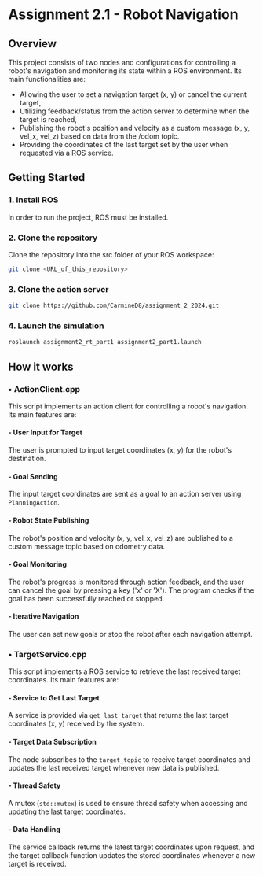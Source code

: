# Assignment 2.1 - Robot Navigation

## **Overview**

This project consists of two nodes and configurations for controlling a robot's navigation and monitoring its state within a ROS environment. Its main functionalities are:
- Allowing the user to set a navigation target (x, y) or cancel the current target,
- Utilizing feedback/status from the action server to determine when the target is reached,
- Publishing the robot's position and velocity as a custom message (x, y, vel_x, vel_z) based on data from the /odom topic.
- Providing the coordinates of the last target set by the user when requested via a ROS service.



## **Getting Started**

### 1. Install ROS
In order to run the project, ROS must be installed.

### 2. Clone the repository 
Clone the repository into the src folder of your ROS workspace:

```bash
git clone <URL_of_this_repository>
```

### 3. Clone the action server 

```bash
git clone https://github.com/CarmineD8/assignment_2_2024.git
```
### 4. Launch the simulation
```bash
roslaunch assignment2_rt_part1 assignment2_part1.launch 
```

## How it works

### • ActionClient.cpp
This script implements an action client for controlling a robot's navigation. Its main features are:

#### - User Input for Target
The user is prompted to input target coordinates (x, y) for the robot's destination.
#### - Goal Sending
The input target coordinates are sent as a goal to an action server using `PlanningAction`.
#### - Robot State Publishing
The robot's position and velocity (x, y, vel_x, vel_z) are published to a custom message topic based on odometry data.
#### - Goal Monitoring
The robot's progress is monitored through action feedback, and the user can cancel the goal by pressing a key ('x' or 'X'). The program checks if the goal has been successfully reached or stopped.
#### - Iterative Navigation
The user can set new goals or stop the robot after each navigation attempt.

### • TargetService.cpp
This script implements a ROS service to retrieve the last received target coordinates. Its main features are:

#### - Service to Get Last Target
A service is provided via `get_last_target` that returns the last target coordinates (x, y) received by the system.
#### - Target Data Subscription
The node subscribes to the `target_topic` to receive target coordinates and updates the last received target whenever new data is published.
#### - Thread Safety
A mutex (`std::mutex`) is used to ensure thread safety when accessing and updating the last target coordinates.
#### - Data Handling
The service callback returns the latest target coordinates upon request, and the target callback function updates the stored coordinates whenever a new target is received.









